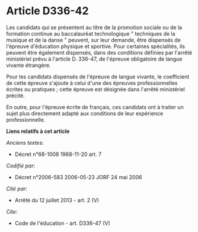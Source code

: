 # Article D336-42

Les candidats qui se présentent au titre de la promotion sociale ou de la formation continue au baccalauréat technologique "
techniques de la musique et de la danse " peuvent, sur leur demande, être dispensés de l'épreuve d'éducation physique et
sportive. Pour certaines spécialités, ils peuvent être également dispensés, dans des conditions définies par l'arrêté
ministériel prévu à l'article D. 336-47, de l'épreuve obligatoire de langue vivante étrangère. 

Pour les candidats dispensés de l'épreuve de langue vivante, le coefficient de cette épreuve s'ajoute à celui d'une des
épreuves professionnelles écrites ou pratiques ; cette épreuve est désignée dans l'arrêté ministériel précité. 

En outre, pour l'épreuve écrite de français, ces candidats ont à traiter un sujet plus directement adapté aux conditions de
leur expérience professionnelle.

**Liens relatifs à cet article**

_Anciens textes_:

  - Décret n°68-1008 1968-11-20 art. 7

_Codifié par_:

  - Décret n°2006-583 2006-05-23 JORF 24 mai 2006

_Cité par_:

  - Arrêté du 12 juillet 2013 - art. 2 (V)

_Cite_:

  - Code de l'éducation - art. D336-47 (V)
